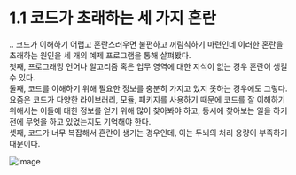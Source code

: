 # 1.1  코드가 초래하는 세 가지 혼란
.. 코드가 이해하기 어렵고 혼란스러우면 불편하고 꺼림칙하기 마련인데 이러한 혼란을 초래하는 원인을 세 개의 예제 프로그램을 통해 살펴봤다.   
첫째, 프로그래밍 언어나 알고리즘 혹은 업무 영역에 대한 지식이 없는 경우 혼란이 생길 수 있다.    
둘째, 코드를 이해하기 위해 필요한 정보를 충분히 가지고 있지 못하는 경우에도 그렇다. 요즘은 코드가 다양한 라이브러리, 모듈, 패키지를 사용하기 때문에 코드를 잘 이해하기 위해서는 이들에 
대한 정보를 얻기 위해 많이 찾아봐야 하고, 동시에 찾아보는 일을 하기 전에 무엇을 하고 있었는지도 기억해야 한다.   
셋째, 코드가 너무 복잡해서 혼란이 생기는 경우인데, 이는 두뇌의 처리 용량이 부족하기 때문이다.

![image](https://user-images.githubusercontent.com/31182783/188247991-fb41c880-5b93-42b2-99f2-4e1b05ce3dc8.png)

